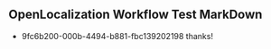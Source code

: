 ## OpenLocalization Workflow Test MarkDown
* 9fc6b200-000b-4494-b881-fbc139202198 thanks!

<!--HONumber=Jul16_HO3-->


